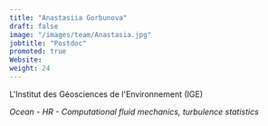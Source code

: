 ```yaml
---
title: "Anastasiia Gorbunova"
draft: false
image: "/images/team/Anastasia.jpg"
jobtitle: "Postdoc"
promoted: true
Website:  
weight: 24
---
```



L'Institut des Géosciences de l'Environnement (IGE)

*Ocean - HR - Computational fluid mechanics, turbulence statistics*


